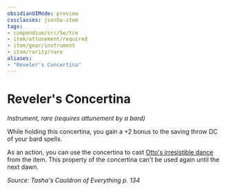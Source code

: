 ```yaml
---
obsidianUIMode: preview
cssclasses: json5e-item
tags:
- compendium/src/5e/tce
- item/attunement/required
- item/gear/instrument
- item/rarity/rare
aliases: 
- "Reveler's Concertina"
---
```

# Reveler's Concertina
*Instrument, rare (requires attunement by a bard)*  


While holding this concertina, you gain a +2 bonus to the saving throw DC of your bard spells.

As an action, you can use the concertina to cast [Otto's irresistible dance](ottos-irresistible-dance.md) from the item. This property of the concertina can't be used again until the next dawn.

*Source: Tasha's Cauldron of Everything p. 134*